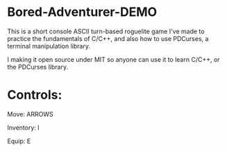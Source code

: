 # Bored-Adventurer-DEMO
This is a short console ASCII turn-based roguelite game I've made to practice the fundamentals of C/C++, and also how to use PDCurses, a terminal manipulation library.

I making it open source under MIT so anyone can use it to learn C/C++, or the PDCurses library.

# Controls:

Move: ARROWS

Inventory: I

Equip: E
